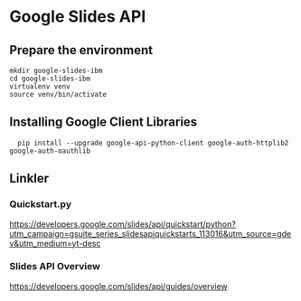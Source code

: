 # Google Slides API

## Prepare the environment

```text
mkdir google-slides-ibm
cd google-slides-ibm
virtualenv venv
source venv/bin/activate
```

## Installing Google Client Libraries

```code
  pip install --upgrade google-api-python-client google-auth-httplib2 google-auth-oauthlib
```

## Linkler

### Quickstart.py

<https://developers.google.com/slides/api/quickstart/python?utm_campaign=gsuite_series_slidesapiquickstarts_113016&utm_source=gdev&utm_medium=yt-desc>

### Slides API Overview

<https://developers.google.com/slides/api/guides/overview>
